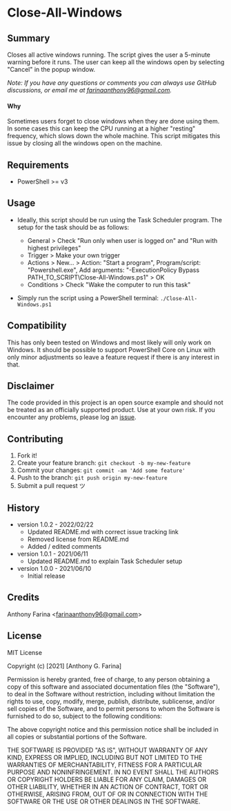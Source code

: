 # Close-All-Windows

## Summary
Closes all active windows running. The script gives the user a 5-minute warning
before it runs. The user can keep all the windows open by selecting "Cancel" in
the popup window.

_Note: If you have any questions or comments you can always use GitHub
discussions, or email me at farinaanthony96@gmail.com._

#### Why
Sometimes users forget to close windows when they are done using them. In some
cases this can keep the CPU running at a higher "resting" frequency, which
slows down the whole machine. This script mitigates this issue by closing all
the windows open on the machine.

## Requirements
- PowerShell >= v3

## Usage
- Ideally, this script should be run using the Task Scheduler program. The
  setup for the task should be as follows:
    - General > Check "Run only when user is logged on" and "Run with highest
      privileges"
    - Trigger > Make your own trigger
    - Actions > New... > Action: "Start a program", Program/script:
      "Powershell.exe", Add arguments: "-ExecutionPolicy Bypass
      PATH_TO_SCRIPT\Close-All-Windows.ps1" > OK
    - Conditions > Check "Wake the computer to run this task"
    

- Simply run the script using a PowerShell terminal:
  `./Close-All-Windows.ps1`

## Compatibility
This has only been tested on Windows and most likely will only work on Windows. 
It should be possible to support PowerShell Core on Linux with only minor
adjustments so leave a feature request if there is any interest in that.

## Disclaimer
The code provided in this project is an open source example and should not
be treated as an officially supported product. Use at your own risk. If you
encounter any problems, please log an
[issue](https://github.com/CC-Digital-Innovation/Close-All-Windows/issues).

## Contributing
1. Fork it!
2. Create your feature branch: `git checkout -b my-new-feature`
3. Commit your changes: `git commit -am 'Add some feature'`
4. Push to the branch: `git push origin my-new-feature`
5. Submit a pull request ツ

## History
- version 1.0.2 - 2022/02/22
    - Updated README.md with correct issue tracking link
    - Removed license from README.md
    - Added / edited comments
- version 1.0.1 - 2021/06/11
    - Updated README.md to explain Task Scheduler setup
- version 1.0.0 - 2021/06/10
    - Initial release

## Credits
Anthony Farina <<farinaanthony96@gmail.com>>

## License
MIT License

Copyright (c) [2021] [Anthony G. Farina]

Permission is hereby granted, free of charge, to any person obtaining a
copy of this software and associated documentation files (the "Software"),
to deal in the Software without restriction, including without limitation
the rights to use, copy, modify, merge, publish, distribute, sublicense,
and/or sell copies of the Software, and to permit persons to whom the
Software is furnished to do so, subject to the following conditions:

The above copyright notice and this permission notice shall be included in
all copies or substantial portions of the Software.

THE SOFTWARE IS PROVIDED "AS IS", WITHOUT WARRANTY OF ANY KIND, EXPRESS OR
IMPLIED, INCLUDING BUT NOT LIMITED TO THE WARRANTIES OF MERCHANTABILITY,
FITNESS FOR A PARTICULAR PURPOSE AND NONINFRINGEMENT. IN NO EVENT SHALL THE
AUTHORS OR COPYRIGHT HOLDERS BE LIABLE FOR ANY CLAIM, DAMAGES OR OTHER
LIABILITY, WHETHER IN AN ACTION OF CONTRACT, TORT OR OTHERWISE, ARISING
FROM, OUT OF OR IN CONNECTION WITH THE SOFTWARE OR THE USE OR OTHER
DEALINGS IN THE SOFTWARE.